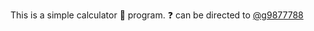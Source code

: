 This is a simple calculator :abacus: program. :question: can be directed to [@g9877788](https://github.com/g9877788)
